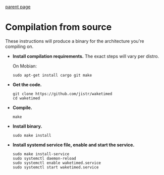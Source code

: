 [parent page](index.md)

# Compilation from source

These instructions will produce a binary for the architecture you're
compiling on.

* **Install compilation requirements.** The exact steps will vary per
  distro.

  On Mobian:

  ```
  sudo apt-get install cargo git make
  ```

* **Get the code.**

  ```
  git clone https://github.com/jistr/waketimed
  cd waketimed
  ```

* **Compile.**

  ```
  make
  ```

* **Install binary.**

  ```
  sudo make install
  ```

* **Install systemd service file, enable and start the service.**

  ```
  sudo make install-service
  sudo systemctl daemon-reload
  sudo systemctl enable waketimed.service
  sudo systemctl start waketimed.service
  ```
